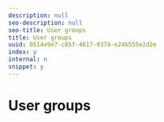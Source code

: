 ```yaml
---
description: null
seo-description: null
seo-title: User groups
title: User groups
uuid: 0514a9e7-c85f-4617-9374-e24b555e2d2e
index: y
internal: n
snippet: y
---
```


# User groups

